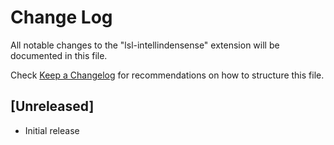 # Change Log

All notable changes to the "lsl-intellindensense" extension will be documented in this file.

Check [Keep a Changelog](http://keepachangelog.com/) for recommendations on how to structure this file.

## [Unreleased]

- Initial release